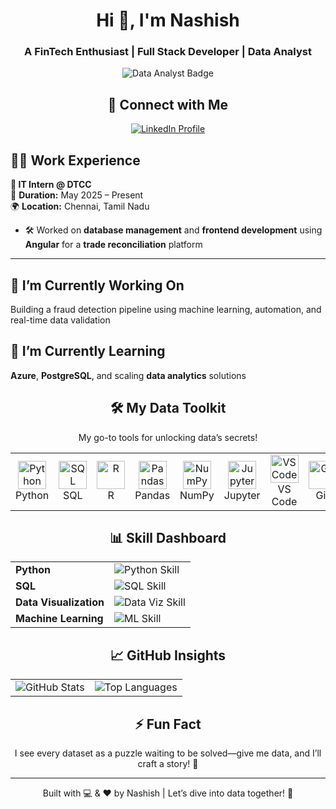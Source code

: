 # <div align="center">Hi 👋, I'm Nashish</div>
<h3 align="center">A FinTech Enthusiast | Full Stack Developer | Data Analyst</h3>

<div align="center">
  <img src="https://img.shields.io/badge/Data%20Analyst-Crafting%20Insights-%23000000?style=for-the-badge&logo=python&logoColor=white" alt="Data Analyst Badge"/>
  <br/>
</div>

## <div align="center">📎 Connect with Me</div>
<div align="center">
  <a href="https://www.linkedin.com/in/n-ashish-455b37244/">
    <img src="https://img.shields.io/badge/LinkedIn-%230077B5.svg?&style=for-the-badge&logo=linkedin&logoColor=white" alt="LinkedIn Profile"/>
  </a>
</div>

## 🧑‍💼 Work Experience

**💼 IT Intern @ DTCC**  
📆 **Duration:** May 2025 – Present  
🌍 **Location:** Chennai, Tamil Nadu  
- 🛠️ Worked on **database management** and **frontend development** using **Angular** for a **trade reconciliation** platform

---

## 🔭 I’m Currently Working On
Building a fraud detection pipeline using machine learning, automation, and real-time data validation

## 🌱 I’m Currently Learning
**Azure**, **PostgreSQL**, and scaling **data analytics** solutions

## <div align="center">🛠️ My Data Toolkit</div>
<div align="center">
  <p>My go-to tools for unlocking data’s secrets!</p>
  <table style="border-spacing: 3px;">
    <tr>
      <td align="center">
        <img src="https://cdn.jsdelivr.net/gh/devicons/devicon/icons/python/python-original.svg" width="45" alt="Python"/>
        <br/>Python
      </td>
      <td align="center">
        <img src="https://cdn.jsdelivr.net/gh/devicons/devicon/icons/mysql/mysql-original.svg" width="45" alt="SQL"/>
        <br/>SQL
      </td>
      <td align="center">
        <img src="https://cdn.jsdelivr.net/gh/devicons/devicon/icons/r/r-original.svg" width="45" alt="R"/>
        <br/>R
      </td>
      <td align="center">
        <img src="https://cdn.jsdelivr.net/gh/devicons/devicon/icons/pandas/pandas-original.svg" width="45" alt="Pandas"/>
        <br/>Pandas
      </td>
      <td align="center">
        <img src="https://cdn.jsdelivr.net/gh/devicons/devicon/icons/numpy/numpy-original.svg" width="45" alt="NumPy"/>
        <br/>NumPy
      </td>
      <td align="center">
        <img src="https://cdn.jsdelivr.net/gh/devicons/devicon/icons/jupyter/jupyter-original.svg" width="45" alt="Jupyter"/>
        <br/>Jupyter
      </td>
      <td align="center">
        <img src="https://cdn.jsdelivr.net/gh/devicons/devicon/icons/vscode/vscode-original.svg" width="45" alt="VS Code"/>
        <br/>VS Code
      </td>
      <td align="center">
        <img src="https://cdn.jsdelivr.net/gh/devicons/devicon/icons/git/git-original.svg" width="45" alt="Git"/>
        <br/>Git
      </td>
      <td align="center">
        <img src="https://img.shields.io/badge/Tableau-E97627?style=flat-square&logo=tableau&logoColor=white" width="45" alt="Tableau"/>
        <br/>Tableau
      </td>
      <td align="center">
        <img src="https://img.shields.io/badge/Power%20BI-F2C811?style=flat-square&logo=powerbi&logoColor=white" width="45" alt="Power BI"/>
        <br/>Power BI
      </td>
      <td align="center">
        <img src="https://cdn.jsdelivr.net/gh/devicons/devicon/icons/mongodb/mongodb-original.svg" width="45" alt="MongoDB"/>
        <br/>MongoDB
      </td>
      <td align="center">
        <img src="https://img.shields.io/badge/Excel-217346?style=flat-square&logo=microsoft-excel&logoColor=white" width="45" alt="Excel"/>
        <br/>Excel
      </td>
      <td align="center">
        <img src="https://cdn.jsdelivr.net/gh/devicons/devicon/icons/c/c-original.svg" width="45" alt="C"/>
        <br/>C
      </td>
      <td align="center">
        <img src="https://cdn.jsdelivr.net/gh/devicons/devicon/icons/cplusplus/cplusplus-original.svg" width="45" alt="C++"/>
        <br/>C++
      </td>
      <td align="center">
        <img src="https://cdn.jsdelivr.net/gh/devicons/devicon/icons/matplotlib/matplotlib-original.svg" width="45" alt="Matplotlib"/>
        <br/>Matplotlib
      </td>
      <td align="center">
        <img src="https://cdn.jsdelivr.net/gh/devicons/devicon/icons/seaborn/seaborn-original.svg" width="45" alt="Seaborn"/>
        <br/>Seaborn
      </td>
      <td align="center">
        <img src="https://cdn.jsdelivr.net/gh/devicons/devicon/icons/googlecloud/googlecloud-original.svg" width="45" alt="Colab"/>
        <br/>Colab
      </td>
    </tr>
  </table>
</div>

## <div align="center">📊 Skill Dashboard</div>
<div align="center">
  <table>
    <tr>
      <td><b>Python</b></td>
      <td><img src="https://img.shields.io/badge/Python-92%25-%23000000?style=flat-square&logo=python&color=00ff88" alt="Python Skill"/></td>
    </tr>
    <tr>
      <td><b>SQL</b></td>
      <td><img src="https://img.shields.io/badge/SQL-85%25-%23000000?style=flat-square&logo=mysql&color=00ff88" alt="SQL Skill"/></td>
    </tr>
    <tr>
      <td><b>Data Visualization</b></td>
      <td><img src="https://img.shields.io/badge/Data_Viz-88%25-%23000000?style=flat-square&logo=chart-dot-js&color=00ff88" alt="Data Viz Skill"/></td>
    </tr>
    <tr>
      <td><b>Machine Learning</b></td>
      <td><img src="https://img.shields.io/badge/ML-75%25-%23000000?style=flat-square&logo=scikit-learn&color=00ff88" alt="ML Skill"/></td>
    </tr>
  </table>
</div>

## <div align="center">📈 GitHub Insights</div>
<div align="center">
  <table>
    <tr>
      <td>
        <img src="https://github-readme-stats.vercel.app/api?username=nashish109&show_icons=true&theme=radical" alt="GitHub Stats"/>
      </td>
      <td>
        <img src="https://github-readme-stats.vercel.app/api/top-langs/?username=nashish109&layout=compact&theme=radical" alt="Top Languages"/>
      </td>
    </tr>
  </table>
</div>

## <div align="center">⚡ Fun Fact</div>
<div align="center">
  I see every dataset as a puzzle waiting to be solved—give me data, and I’ll craft a story! 🧩
</div>

---

<div align="center">Built with 💻 & ❤️ by Nashish | Let’s dive into data together! 🌊</div>

